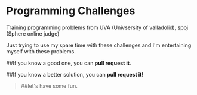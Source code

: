 # Programming Challenges

Training programming problems from UVA (Univsersity of valladolid), spoj (Sphere online judge)

Just trying to use my spare time with these challenges and I'm entertaining myself with these problems.

##If you know a good one, you can **pull request it**.

##If you know a better solution, you can **pull request it!**

>##let's have some fun.
